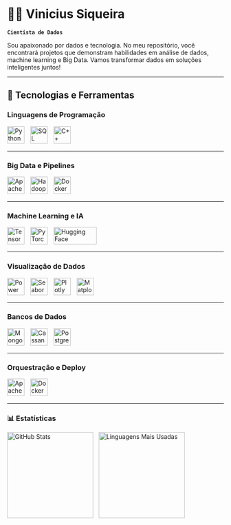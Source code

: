 # 👨‍💻 Vinicius Siqueira

**`Cientista de Dados`**

Sou apaixonado por dados e tecnologia. No meu repositório, você encontrará projetos que demonstram habilidades em análise de dados, machine learning e Big Data. Vamos transformar dados em soluções inteligentes juntos!

---

## 🔧 Tecnologias e Ferramentas

### **Linguagens de Programação**
<p align="left">
    <img src="https://cdn.jsdelivr.net/gh/devicons/devicon/icons/python/python-original.svg" title="Python" alt="Python" width="40" height="40" style="padding-right:10px;" />
    <img src="https://cdn.jsdelivr.net/gh/devicons/devicon/icons/mysql/mysql-original.svg" title="SQL" alt="SQL" width="40" height="40" style="padding-right:10px;" />
    <img src="https://cdn.jsdelivr.net/gh/devicons/devicon/icons/cplusplus/cplusplus-original.svg" title="C++ (Cython)" alt="C++" width="40" height="40" style="padding-right:10px;" />
</p>

---

### **Big Data e Pipelines**
<p align="left">
    <img src="https://cdn.jsdelivr.net/gh/devicons/devicon/icons/apache/apache-original.svg" title="Apache Spark" alt="Apache Spark" width="40" height="40" style="padding-right:10px;" />
    <img src="https://cdn.jsdelivr.net/gh/devicons/devicon/icons/apache/apache-original-wordmark.svg" title="Hadoop" alt="Hadoop" width="40" height="40" style="padding-right:10px;" />
    <img src="https://cdn.jsdelivr.net/gh/devicons/devicon/icons/docker/docker-original.svg" title="Docker" alt="Docker" width="40" height="40" style="padding-right:10px;" />
</p>

---

### **Machine Learning e IA**
<p align="left">
    <img src="https://cdn.jsdelivr.net/gh/devicons/devicon/icons/tensorflow/tensorflow-original.svg" title="TensorFlow" alt="TensorFlow" width="40" height="40" style="padding-right:10px;" />
    <img src="https://cdn.jsdelivr.net/gh/devicons/devicon/icons/pytorch/pytorch-original.svg" title="PyTorch" alt="PyTorch" width="40" height="40" style="padding-right:10px;" />
    <img src="https://huggingface.co/front/assets/huggingface_logo-noborder.svg" title="Hugging Face" alt="Hugging Face" width="100" height="40" style="padding-right:10px;" />
</p>

---

### **Visualização de Dados**
<p align="left">
    <img src="https://upload.wikimedia.org/wikipedia/commons/c/cf/New_Power_BI_Logo.svg" title="Power BI" alt="Power BI" width="40" height="40" style="padding-right:10px;" />
    <img src="https://seaborn.pydata.org/_images/logo-mark-lightbg.svg" title="Seaborn" alt="Seaborn" width="40" height="40" style="padding-right:10px;" />
    <img src="https://cdn.jsdelivr.net/gh/devicons/devicon/icons/plotly/plotly-original.svg" title="Plotly" alt="Plotly" width="40" height="40" style="padding-right:10px;" />
    <img src="https://cdn.jsdelivr.net/gh/devicons/devicon/icons/matplotlib/matplotlib-original.svg" title="Matplotlib" alt="Matplotlib" width="40" height="40" style="padding-right:10px;" />
</p>

---

### **Bancos de Dados**
<p align="left">
    <img src="https://cdn.jsdelivr.net/gh/devicons/devicon/icons/mongodb/mongodb-original.svg" title="MongoDB" alt="MongoDB" width="40" height="40" style="padding-right:10px;" />
    <img src="https://cdn.jsdelivr.net/gh/devicons/devicon/icons/cassandra/cassandra-original.svg" title="Cassandra" alt="Cassandra" width="40" height="40" style="padding-right:10px;" />
    <img src="https://cdn.jsdelivr.net/gh/devicons/devicon/icons/postgresql/postgresql-original.svg" title="PostgreSQL" alt="PostgreSQL" width="40" height="40" style="padding-right:10px;" />
</p>

---

### **Orquestração e Deploy**
<p align="left">
    <img src="https://cdn.jsdelivr.net/gh/devicons/devicon/icons/apache/apache-original.svg" title="Apache Airflow" alt="Apache Airflow" width="40" height="40" style="padding-right:10px;" />
    <img src="https://cdn.jsdelivr.net/gh/devicons/devicon/icons/docker/docker-original.svg" title="Docker" alt="Docker" width="40" height="40" style="padding-right:10px;" />
</p>

---

### 📊 Estatísticas

<p>
  <img 
    align="left" 
    alt="GitHub Stats" 
    height="200" 
    style="padding-right: 10px;" 
    src="https://github-readme-stats.vercel.app/api?username=daveebbelaar&show_icons=true&theme=tokyonight&include_all_commits=true&locale=pt-br" 
  />

  <img 
    align="left" 
    alt="Linguagens Mais Usadas" 
    height="200" 
    src="https://github-readme-stats.vercel.app/api/top-langs/?username=daveebbelaar&theme=tokyonight&layout=compact&custom_title=Tecnologias&langs_count=9" 
  />
</p>
